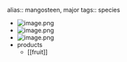alias:: mangosteen, major
tags:: species

- ![image.png](https://peach-geographical-bat-397.mypinata.cloud/ipfs/QmUmbbVvK8tmdAUerzeGjYokUDht4EEDh8DY6zkdAcZKmt)
- ![image.png](https://peach-geographical-bat-397.mypinata.cloud/ipfs/QmXSqAbm1iWKJWpdtaCfjvxLxMsytRm7sutshqn5VasXRL)
- ![image.png](https://peach-geographical-bat-397.mypinata.cloud/ipfs/QmUicqy5zuvsxw4zZpK4ED8LYQ92nBkgwukDdtQ3hhFVMJ)
- products
	- [[fruit]]